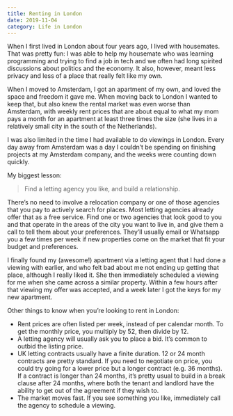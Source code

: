 ```yaml
---
title: Renting in London
date: 2019-11-04
category: Life in London
---
```


When I first lived in London about four years ago, I lived with housemates. That was pretty fun: I was able to help my housemate who was learning programming and trying to find a job in tech and we often had long spirited discussions about politics and the economy. It also, however, meant less privacy and less of a place that really felt like my own.

When I moved to Amsterdam, I got an apartment of my own, and loved the space and freedom it gave me. When moving back to London I wanted to keep that, but also knew the rental market was even worse than Amsterdam, with weekly rent prices that are about equal to what my mom pays a month for an apartment at least three times the size (she lives in a relatively small city in the south of the Netherlands).

I was also limited in the time I had available to do viewings in London. Every day away from Amsterdam was a day I couldn’t be spending on finishing projects at my Amsterdam company, and the weeks were counting down quickly.

My biggest lesson:

> Find a letting agency you like, and build a relationship.

There’s no need to involve a relocation company or one of those agencies that you pay to actively search for places. Most letting agencies already offer that as a free service. Find one or two agencies that look good to you and that operate in the areas of the city you want to live in, and give them a call to tell them about your preferences. They’ll usually email or Whatsapp you a few times per week if new properties come on the market that fit your budget and preferences.

I finally found my (awesome!) apartment via a letting agent that I had done a viewing with earlier, and who felt bad about me not ending up getting that place, although I really liked it. She then immediately scheduled a viewing for me when she came across a similar property. Within a few hours after that viewing my offer was accepted, and a week later I got the keys for my new apartment.

Other things to know when you’re looking to rent in London:

- Rent prices are often listed per week, instead of per calendar month. To get the monthly price, you multiply by 52, then divide by 12.
- A letting agency will usually ask you to place a bid. It’s common to outbid the listing price.
- UK letting contracts usually have a finite duration. 12 or 24 month contracts are pretty standard. If you need to negotiate on price, you could try going for a lower price but a longer contract (e.g. 36 months). If a contract is longer than 24 months, it’s pretty usual to build in a break clause after 24 months, where both the tenant and landlord have the ability to get out of the agreement if they wish to.
- The market moves fast. If you see something you like, immediately call the agency to schedule a viewing.
